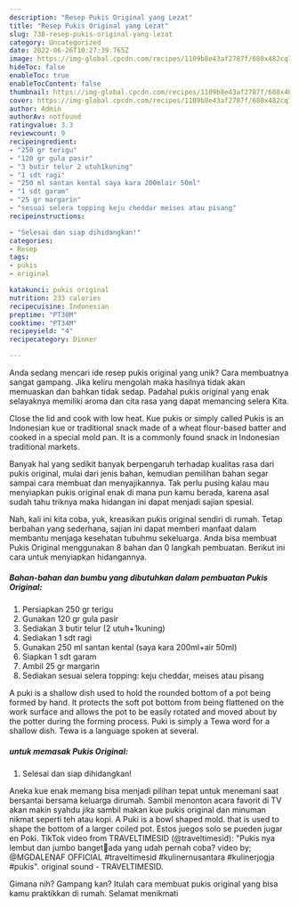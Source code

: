 ```yaml
---
description: "Resep Pukis Original yang Lezat"
title: "Resep Pukis Original yang Lezat"
slug: 738-resep-pukis-original-yang-lezat
category: Uncategorized
date: 2022-06-26T10:27:39.765Z
image: https://img-global.cpcdn.com/recipes/1109b8e43af2787f/680x482cq70/pukis-original-foto-resep-utama.jpg
hideToc: false
enableToc: true
enableTocContent: false
thumbnail: https://img-global.cpcdn.com/recipes/1109b8e43af2787f/680x482cq70/pukis-original-foto-resep-utama.jpg
cover: https://img-global.cpcdn.com/recipes/1109b8e43af2787f/680x482cq70/pukis-original-foto-resep-utama.jpg
author: Admin
authorAv: notfound
ratingvalue: 3.3
reviewcount: 9
recipeingredient:
- "250 gr terigu"
- "120 gr gula pasir"
- "3 butir telur 2 utuh1kuning"
- "1 sdt ragi"
- "250 ml santan kental saya kara 200mlair 50ml"
- "1 sdt garam"
- "25 gr margarin"
- "sesuai selera topping keju cheddar meises atau pisang"
recipeinstructions:

- "Selesai dan siap dihidangkan!"
categories:
- Resep
tags:
- pukis
- original

katakunci: pukis original 
nutrition: 233 calories
recipecuisine: Indonesian
preptime: "PT30M"
cooktime: "PT34M"
recipeyield: "4"
recipecategory: Dinner

---
```





Anda sedang mencari ide resep pukis original yang unik? Cara membuatnya sangat gampang. Jika keliru mengolah maka hasilnya tidak akan memuaskan dan bahkan tidak sedap. Padahal pukis original yang enak selayaknya memiliki aroma dan cita rasa yang dapat memancing selera Kita.





Close the lid and cook with low heat. Kue pukis or simply called Pukis is an Indonesian kue or traditional snack made of a wheat flour-based batter and cooked in a special mold pan. It is a commonly found snack in Indonesian traditional markets.

Banyak hal yang sedikit banyak berpengaruh terhadap kualitas rasa dari pukis original, mulai dari jenis bahan, kemudian pemilihan bahan segar sampai cara membuat dan menyajikannya. Tak perlu pusing kalau mau menyiapkan pukis original enak di mana pun kamu berada, karena asal sudah tahu triknya maka hidangan ini dapat menjadi sajian spesial.






Nah, kali ini kita coba, yuk, kreasikan pukis original sendiri di rumah. Tetap berbahan yang sederhana, sajian ini dapat memberi manfaat dalam membantu menjaga kesehatan tubuhmu sekeluarga. Anda bisa membuat Pukis Original menggunakan 8 bahan dan 0 langkah pembuatan. Berikut ini cara untuk menyiapkan hidangannya.

<!--inarticleads1-->

##### Bahan-bahan dan bumbu yang dibutuhkan dalam pembuatan Pukis Original:

1. Persiapkan 250 gr terigu
1. Gunakan 120 gr gula pasir
1. Sediakan 3 butir telur (2 utuh+1kuning)
1. Sediakan 1 sdt ragi
1. Gunakan 250 ml santan kental (saya kara 200ml+air 50ml)
1. Siapkan 1 sdt garam
1. Ambil 25 gr margarin
1. Sediakan sesuai selera topping: keju cheddar, meises atau pisang


A puki is a shallow dish used to hold the rounded bottom of a pot being formed by hand. It protects the soft pot bottom from being flattened on the work surface and allows the pot to be easily rotated and moved about by the potter during the forming process. Puki is simply a Tewa word for a shallow dish. Tewa is a language spoken at several. 

<!--inarticleads2-->

#####  untuk memasak Pukis Original:


1. Selesai dan siap dihidangkan!

Aneka kue enak memang bisa menjadi pilihan tepat untuk menemani saat bersantai bersama keluarga dirumah. Sambil menonton acara favorit di TV akan makin syahdu jika sambil makan kue pukis original dan minuman nikmat seperti teh atau kopi. A Puki is a bowl shaped mold. that is used to shape the bottom of a larger coiled pot. Estos juegos solo se pueden jugar en Poki. TikTok video from TRAVELTIMESID (@traveltimesid): &#34;Pukis nya lembut dan jumbo banget🤤ada yang udah pernah coba? video by; @MGDALENAF OFFICIAL #traveltimesid #kulinernusantara #kulinerjogja #pukis&#34;. original sound - TRAVELTIMESID. 

Gimana nih? Gampang kan? Itulah cara membuat pukis original yang bisa kamu praktikkan di rumah. Selamat menikmati
